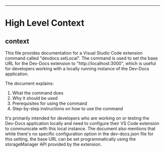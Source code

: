 

  ---
# High Level Context
## context
This file provides documentation for a Visual Studio Code extension command called "devdocs.setLocal". The command is used to set the base URL for the Dev-Docs extension to "http://localhost:3000", which is useful for developers working with a locally running instance of the Dev-Docs application.

The document explains:
1. What the command does
2. Why it should be used
3. Prerequisites for using the command
4. Step-by-step instructions on how to use the command

It's primarily intended for developers who are working on or testing the Dev-Docs application locally and need to configure their VS Code extension to communicate with this local instance. The document also mentions that while there's no specific configuration option in the dev-docs.json file for this setting, the base URL can be set programmatically using the storageManager API provided by the extension.

  
